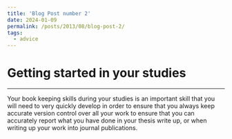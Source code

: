 ```yaml
---
title: 'Blog Post number 2'
date: 2024-01-09
permalink: /posts/2013/08/blog-post-2/
tags:
  - advice
---
```

Getting started in your studies
======
------
Your book keeping skills during your studies is an important skill that you will need to very quickly develop in order to ensure that you always keep accurate version control over all your work to ensure that you can accurately report what you have done in your thesis write up, or when writing up your work into journal publications.

